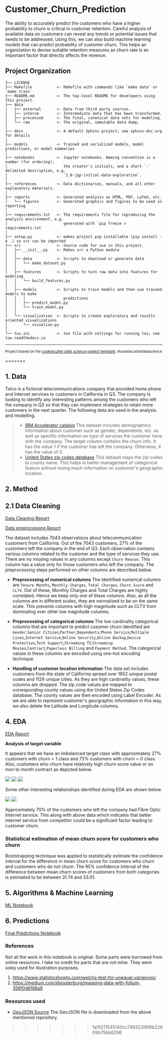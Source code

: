
Customer_Churn_Prediction
==============================

The ability to accurately predict the customers who have a higher probability to churn is critical in customer retention.  Careful analysis of available data on customers can reveal any trends or potential issues that needs to be addressed. Using this, we can also build machine learning models that can predict probability of customer churn. This helps an organization to devise suitable retention measures as churn rate is an important factor that directly affects the revenue.


Project Organization
------------

    ├── LICENSE
    ├── Makefile           <- Makefile with commands like `make data` or `make train`
    ├── README.md          <- The top-level README for developers using this project.
    ├── data
    │   ├── external       <- Data from third party sources.
    │   ├── interim        <- Intermediate data that has been transformed.
    │   ├── processed      <- The final, canonical data sets for modeling.
    │   └── raw            <- The original, immutable data dump.
    │
    ├── docs               <- A default Sphinx project; see sphinx-doc.org for details
    │
    ├── models             <- Trained and serialized models, model predictions, or model summaries
    │
    ├── notebooks          <- Jupyter notebooks. Naming convention is a number (for ordering),
    │                         the creator's initials, and a short `-` delimited description, e.g.
    │                         `1.0-jqp-initial-data-exploration`.
    │
    ├── references         <- Data dictionaries, manuals, and all other explanatory materials.
    │
    ├── reports            <- Generated analysis as HTML, PDF, LaTeX, etc.
    │   └── figures        <- Generated graphics and figures to be used in reporting
    │
    ├── requirements.txt   <- The requirements file for reproducing the analysis environment, e.g.
    │                         generated with `pip freeze > requirements.txt`
    │
    ├── setup.py           <- makes project pip installable (pip install -e .) so src can be imported
    ├── src                <- Source code for use in this project.
    │   ├── __init__.py    <- Makes src a Python module
    │   │
    │   ├── data           <- Scripts to download or generate data
    │   │   └── make_dataset.py
    │   │
    │   ├── features       <- Scripts to turn raw data into features for modeling
    │   │   └── build_features.py
    │   │
    │   ├── models         <- Scripts to train models and then use trained models to make
    │   │   │                 predictions
    │   │   ├── predict_model.py
    │   │   └── train_model.py
    │   │
    │   └── visualization  <- Scripts to create exploratory and results oriented visualizations
    │       └── visualize.py
    │
    └── tox.ini            <- tox file with settings for running tox; see tox.readthedocs.io


--------

<p><small>Project based on the <a target="_blank" href="https://drivendata.github.io/cookiecutter-data-science/">cookiecutter data science project template</a>. #cookiecutterdatascience</small></p>
=======



## 1. Data
Telco is a fictional telecommunications company that provided home phone and Internet services to customers in California in Q3. The company is looking to identify any interesting patterns among the customers who left the company in Q3 so that they can implement strategies to retain more customers in the next quarter. The following data are used in the analysis and modelling.

> * [IBM Accelerator catalog](https://community.ibm.com/accelerators/catalog/content/Telco-customer-churn)
    This dataset includes demographics information about customer such as gender, dependents, etc. as well as specific information on type of services the customer have with the company. The target column contains the churn info. It has the value 1 if the customer has left the company. Otherwise, it has the value of 0.
> * [United States zip codes database](https://www.unitedstateszipcodes.org/ca/#zips-list)
    This dataset maps the zip codes to county name. This helps in better management of categorical feature without losing much information on customer's geographic location.
    
## 2. Method


## 2.1 Data Cleaning
[Data Cleaning Report](https://github.com/VargheseTresa/SpringBoard/blob/main/CAP2/CAP2_wrangling_v1.ipynb)

[Data preprocessing Report](https://github.com/VargheseTresa/SpringBoard/blob/main/CAP2/CAP2_preprocessing.ipynb)

The dataset includes 7043 observations about telecommunication customers from California. Out of the 7043 customers, 27% of the customers left the company in the end of Q3. Each observation contains various columns related to the customer and the type of services they use. There are no missing values in any columns except `Churn Reason`. This column has a value only for those customers who left the company. The preprocessing steps performed on other columns are described below.

* **Preprocessing of numerical columns** The identified numerical columns are `Tenure Months`, `Monthly Charges`, `Total Charges`, `Churn Score` and `CLTV`. Out of these, Monthly Charges and Total Charges are highly correlated. Hence we keep only one of these columns. Also, as all the columns are in different scales, they are normalized to be on the same scale. This prevents columns with high magnitude such as CLTV from dominating over other low magnitude columns.

* **Preprocessing of categorical columns** The low cardinality categorical columns that are important to predict cusomer churn  identified are `Gender`,`Senior Citizen`,`Partner`,`Dependents`,`Phone Service`,`Multiple Lines`,`Internet Service`,`Online Security`,`Online Backup`,`Device Protection`,`Tech Support`,`Streaming TV`,`Streaming Movies`,`Contract`,`Paperless Billing` and `Payment Method`. The categorical values in these columns are encoded using one-hot encoding technique.

* **Handling of customer location information** The data set includes customers from the state of California spread over 1652 unique postal codes and 1129 unique cities. As they are high cardinality values, these columns are dropped. The zip code values are mapped to corresponding county values using the United States Zip Codes database. The county values are then encoded using Label Encoder. As we are able to represent customer's georgraphic information in this way, we also delete the Latitude and Longitude columns.



## 4. EDA
[EDA Report](https://github.com/VargheseTresa/SpringBoard/blob/main/CAP2/CAP2_EDA.ipynb)

**Analysis of target variable**

It appears that we have an imbalanced target class with approximately 27% customers with churn = 1 class and 73% customers with churn = 0 class. Also, customers who churn have relatively high churn score value or on mon to month contract as depicted below.

![](./images/distribution_of_target.png)
![](./images/churn_value_vs_score.png)
![](./images/churn_contract.png)

Some other interesting relationships identified during EDA are shown below.

![](./images/churn_internet.png)
![](./images/churn_reason.png)


Approximately 70% of the customers who left the company had Fibre Optic Internet service. This along with above data which indicates that better internet service from competitor could be a significant factor leading to customer churn.

### Statistical estimation of mean churn score for customers who churn

Bootstrapping technique was applied to statistically estimate the confidence interval for the difference in mean churn score for customers who churn and customers who do not churn. The 95% confidence interval of the difference between mean churn scores of customers from both categories is estimated to be between 31.74 and 33.01.


## 5. Algorithms & Machine Learning

[ML Notebook](https://github.com/VargheseTresa/SpringBoard/blob/main/CAP2/CAP2_modelling.ipynb)



## 6. Predictions
[Final Predictions Notebook](https://colab.research.google.com/drive/1vLkoW_4SYessy_igmJxlVz_jEPlgJ06v)



### References

Not all the work in this notebook is original. Some parts were borrowed from online resources. I take no credit for parts that are not mine. They were soley used for illustration purposes.

1. https://www.statisticshowto.com/welchs-test-for-unequal-variances/
2. https://medium.com/@sosterburg/mapping-data-with-folium-356f0d6f88a9

### Resources used
* [GeoJSON Source](https://github.com/OpenDataDE/State-zip-code-GeoJSON/blob/master/ca_california_zip_codes_geo.min.json)
    The GeoJSON file is downloaded from the above mentioned repository.
>>>>>>> 1af9211545140cc748322f8f6b22609b75bb6298

